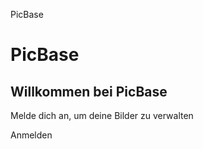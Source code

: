 PicBase

PicBase
=======

Willkommen bei PicBase
----------------------

Melde dich an, um deine Bilder zu verwalten

Anmelden